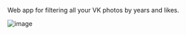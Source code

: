Web app for filtering all your VK photos by years and likes.

![image](https://user-images.githubusercontent.com/24934754/161705484-4aa5896f-4c9c-43c3-b7bb-b1a7dde5cf52.png)
